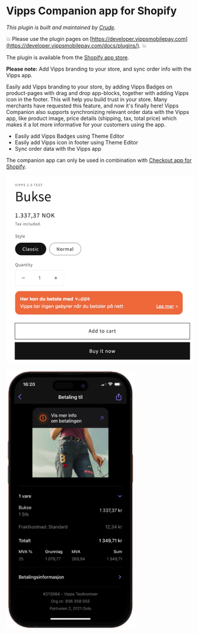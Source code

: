 <!-- START_METADATA
---
title: Vipps Companion app for Shopify
sidebar_position: 1
hide_table_of_contents: true
pagination_next: null
pagination_prev: null
---
END_METADATA -->

# Vipps Companion app for Shopify

*This plugin is built and maintained by [Crude](https://crude.no/).*

<!-- START_COMMENT -->
💥 Please use the plugin pages on [https://developer.vippsmobilepay.com](https://developer.vippsmobilepay.com/docs/plugins/). 💥
<!-- END_COMMENT -->

The plugin is available from the [Shopify app store](https://apps.shopify.com/vipps-companion?locale=nb).

**Please note:** Add Vipps branding to your store, and sync order info with the Vipps app.

Easily add Vipps branding to your store, by adding Vipps Badges on product-pages with drag and drop app-blocks, together with adding Vipps icon in the footer. This will help you build trust in your store. Many merchants have requested this feature, and now it's finally here! Vipps Companion also supports synchronizing relevant order data with the Vipps app, like product image, price details (shipping, tax, total price) which makes it a lot more informative for your customers using the app.

* Easily add Vipps Badges using Theme Editor
* Easily add Vipps icon in footer using Theme Editor
* Sync order data with the Vipps app

The companion app can only be used in combination with [Checkout app for Shopify](https://developer.vippsmobilepay.com/docs/plugins-ext/checkout-shopify/).

![Vipps badges](docs/images/companion-badges.png)

![Vipps receipts](docs/images/receipt.png)
